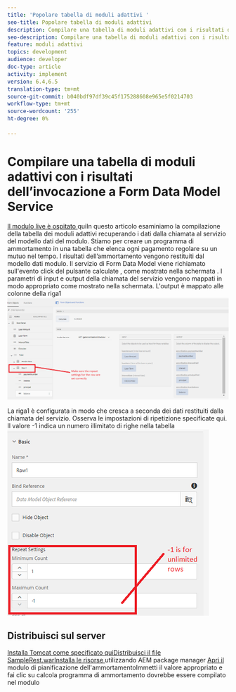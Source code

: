 ```yaml
---
title: 'Popolare tabella di moduli adattivi '
seo-title: Popolare tabella di moduli adattivi
description: Compilare una tabella di moduli adattivi con i risultati delle vocazioni al servizio Modello dati modulo
seo-description: Compilare una tabella di moduli adattivi con i risultati delle vocazioni al servizio Modello dati modulo
feature: moduli adattivi
topics: development
audience: developer
doc-type: article
activity: implement
version: 6.4,6.5
translation-type: tm+mt
source-git-commit: b040bdf97df39c45f175288608e965e5f0214703
workflow-type: tm+mt
source-wordcount: '255'
ht-degree: 0%

---
```



# Compilare una tabella di moduli adattivi con i risultati dell’invocazione a Form Data Model Service

[Il modulo live è ospitato ](https://forms.enablementadobe.com/content/dam/formsanddocuments/amortization/jcr:content?wcmmode=disabled)
quiIn questo articolo esaminiamo la compilazione della tabella dei moduli adattivi recuperando i dati dalla chiamata al servizio del modello dati del modulo. Stiamo per creare un programma di ammortamento in una tabella che elenca ogni pagamento regolare su un mutuo nel tempo. I risultati dell’ammortamento vengono restituiti dal modello dati modulo. Il servizio di Form Data Model viene richiamato sull&#39;evento click del pulsante calculate , come mostrato nella schermata . I parametri di input e output della chiamata del servizio vengono mappati in modo appropriato come mostrato nella schermata. L&#39;output è mappato alle colonne della riga1
![clickevent](assets/amortization.PNG)

La riga1 è configurata in modo che cresca a seconda dei dati restituiti dalla chiamata del servizio. Osserva le impostazioni di ripetizione specificate qui. Il valore -1 indica un numero illimitato di righe nella tabella
![Riga1](assets/rowconfiguration.PNG)

## Distribuisci sul server

[Installa Tomcat come specificato ](/help/forms/ic-print-channel-tutorial/set-up-tomcat.md)
[quiDistribuisci il ](https://forms.enablementadobe.com/content/DemoServerBundles/SampleRest.war)
[file SampleRest.warInstalla le risorse  ](assets/amortizationschedule.zip) utilizzando AEM package manager 
[Apri il ](http://localhost:4502/content/dam/formsanddocuments/amortization/jcr:content?wcmmode=disabled)
modulo di pianificazione dell&#39;ammortamentoImmetti il valore appropriato e fai clic su calcola programma di ammortamento dovrebbe essere compilato nel modulo

